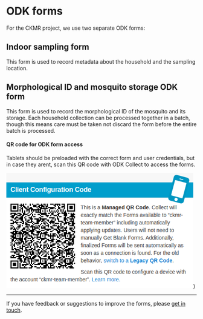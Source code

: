 # ODK forms

For the CKMR project, we use two separate ODK forms:

## Indoor sampling form

This form is used to record metadata about the household and the sampling location.

## Morphological ID and mosquito storage ODK form 

This form is used to record the morphological ID of the mosquito and its storage. Each household collection can be processed together in a batch, though this means care must be taken not discard the form before the entire batch is processed.

#### QR code for ODK form access

Tablets should be preloaded with the correct form and user credentials, but in case they arent, scan this QR code with ODK Collect to access the forms. 

![odk-qr](https://github.com/sanjaynagi/anokin/blob/main/docs/anokin-site/images/odk-qr.png))

---

If you have feedback or suggestions to improve the forms, please [get in touch](mailto:otienobrn09@gmail.com). 
